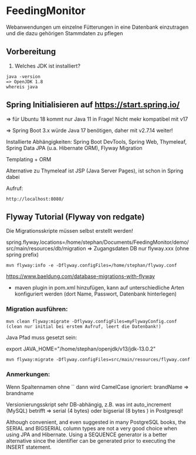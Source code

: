 # FeedingMonitor

Webanwendungen um einzelne Fütterungen in eine Datenbank einzutragen und die dazu gehörigen Stammdaten zu pflegen


## Vorbereitung

1. Welches JDK ist installiert?

```
java -version
=> OpenJDK 1.8
whereis java
```

## Spring Initialisieren auf https://start.spring.io/

=> für Ubuntu 18 kommt nur Java 11 in Frage! Nicht mekr kompatibel mit v17

=> Spring Boot 3.x würde Java 17 benötigen, daher mit v2.7.14 weiter!

Installierte Abhängigkeiten: Spring Boot DevTools, Spring Web, Thymeleaf, Spring Data JPA (u.a. Hibernate ORM), Flyway Migration


Templating + ORM


Alternative zu Thymeleaf ist JSP (Java Server Pages), ist schon in Spring dabei



Aufruf: 

```
http://localhost:8080/
```


## Flyway Tutorial (Flyway von redgate)

Die Migrationsskripte müssen selbst erstellt werden!

spring.flyway.locations=/home/stephan/Documents/FeedingMonitor/demo/src/main/resources/db/migration
=> Zugangsdaten DB nur flyway.xxx (ohne spring prefix)

```
mvn flyway:info -e -Dflyway.configFiles=/home/stephan/flyway.conf
```


https://www.baeldung.com/database-migrations-with-flyway

- maven plugin in pom.xml hinzufügen, kann auf unterschiedliche Arten konfiguriert werden (dort Name, Passwort, Datenbank hinterlegen)



### Migration ausführen:

```
mvn clean flyway:migrate -Dflyway.configFiles=myFlywayConfig.conf  (clean nur initial bei erstem Aufruf, leert die Datenbank!)
```

Java Pfad muss gesetzt sein: 

export JAVA_HOME="/home/stephan/openjdk/v13/jdk-13.0.2"

```
mvn flyway:migrate -Dflyway.configFiles=src/main/resources/flyway.conf
```


### Anmerkungen: 

Wenn Spaltennamen ohne `` dann wird CamelCase ignoriert: brandName => brandname

Versionierungsskript sehr DB-abhängig, z.B. was int auto_increment (MySQL) betrifft => serial (4 bytes) oder bigserial (8 bytes
) in Postgresql!

Although convenient, and even suggested in many PostgreSQL books, the SERIAL and BIGSERIAL column types are not a very good choice when using JPA and Hibernate. Using a SEQUENCE generator is a better alternative since the identifier can be generated prior to executing the INSERT statement.
